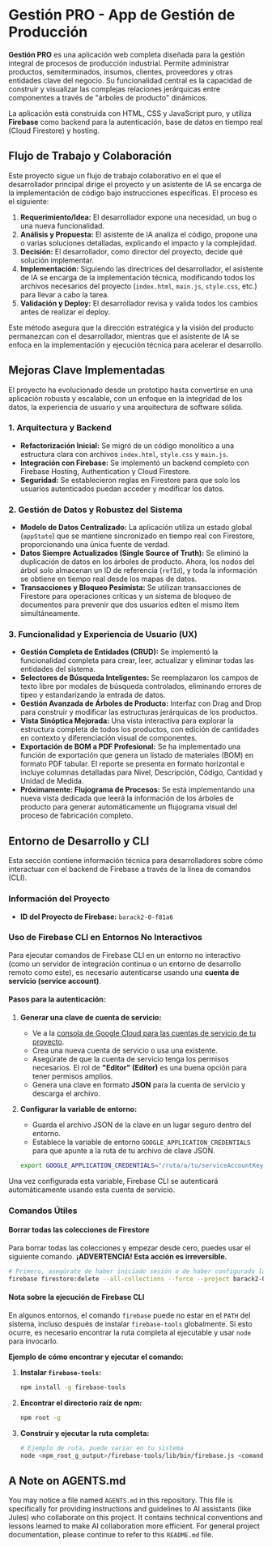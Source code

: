 # Gestión PRO - App de Gestión de Producción

**Gestión PRO** es una aplicación web completa diseñada para la gestión integral de procesos de producción industrial. Permite administrar productos, semiterminados, insumos, clientes, proveedores y otras entidades clave del negocio. Su funcionalidad central es la capacidad de construir y visualizar las complejas relaciones jerárquicas entre componentes a través de "árboles de producto" dinámicos.

La aplicación está construida con HTML, CSS y JavaScript puro, y utiliza **Firebase** como backend para la autenticación, base de datos en tiempo real (Cloud Firestore) y hosting.

## Flujo de Trabajo y Colaboración

Este proyecto sigue un flujo de trabajo colaborativo en el que el desarrollador principal dirige el proyecto y un asistente de IA se encarga de la implementación de código bajo instrucciones específicas. El proceso es el siguiente:

1.  **Requerimiento/Idea:** El desarrollador expone una necesidad, un bug o una nueva funcionalidad.
2.  **Análisis y Propuesta:** El asistente de IA analiza el código, propone una o varias soluciones detalladas, explicando el impacto y la complejidad.
3.  **Decisión:** El desarrollador, como director del proyecto, decide qué solución implementar.
4.  **Implementación:** Siguiendo las directrices del desarrollador, el asistente de IA se encarga de la implementación técnica, modificando todos los archivos necesarios del proyecto (`index.html`, `main.js`, `style.css`, etc.) para llevar a cabo la tarea.
5.  **Validación y Deploy:** El desarrollador revisa y valida todos los cambios antes de realizar el deploy.

Este método asegura que la dirección estratégica y la visión del producto permanezcan con el desarrollador, mientras que el asistente de IA se enfoca en la implementación y ejecución técnica para acelerar el desarrollo.

## Mejoras Clave Implementadas

El proyecto ha evolucionado desde un prototipo hasta convertirse en una aplicación robusta y escalable, con un enfoque en la integridad de los datos, la experiencia de usuario y una arquitectura de software sólida.

### 1. Arquitectura y Backend
- **Refactorización Inicial:** Se migró de un código monolítico a una estructura clara con archivos `index.html`, `style.css` y `main.js`.
- **Integración con Firebase:** Se implementó un backend completo con Firebase Hosting, Authentication y Cloud Firestore.
- **Seguridad:** Se establecieron reglas en Firestore para que solo los usuarios autenticados puedan acceder y modificar los datos.

### 2. Gestión de Datos y Robustez del Sistema
- **Modelo de Datos Centralizado:** La aplicación utiliza un estado global (`appState`) que se mantiene sincronizado en tiempo real con Firestore, proporcionando una única fuente de verdad.
- **Datos Siempre Actualizados (Single Source of Truth):** Se eliminó la duplicación de datos en los árboles de producto. Ahora, los nodos del árbol solo almacenan un ID de referencia (`refId`), y toda la información se obtiene en tiempo real desde los mapas de datos.
- **Transacciones y Bloqueo Pesimista:** Se utilizan transacciones de Firestore para operaciones críticas y un sistema de bloqueo de documentos para prevenir que dos usuarios editen el mismo ítem simultáneamente.

### 3. Funcionalidad y Experiencia de Usuario (UX)
- **Gestión Completa de Entidades (CRUD):** Se implementó la funcionalidad completa para crear, leer, actualizar y eliminar todas las entidades del sistema.
- **Selectores de Búsqueda Inteligentes:** Se reemplazaron los campos de texto libre por modales de búsqueda controlados, eliminando errores de tipeo y estandarizando la entrada de datos.
- **Gestión Avanzada de Árboles de Producto:** Interfaz con Drag and Drop para construir y modificar las estructuras jerárquicas de los productos.
- **Vista Sinóptica Mejorada:** Una vista interactiva para explorar la estructura completa de todos los productos, con edición de cantidades en contexto y diferenciación visual de componentes.
- **Exportación de BOM a PDF Profesional:** Se ha implementado una función de exportación que genera un listado de materiales (BOM) en formato PDF tabular. El reporte se presenta en formato horizontal e incluye columnas detalladas para Nivel, Descripción, Código, Cantidad y Unidad de Medida.
- **Próximamente: Flujograma de Procesos:** Se está implementando una nueva vista dedicada que leerá la información de los árboles de producto para generar automáticamente un flujograma visual del proceso de fabricación completo.

## Entorno de Desarrollo y CLI

Esta sección contiene información técnica para desarrolladores sobre cómo interactuar con el backend de Firebase a través de la línea de comandos (CLI).

### Información del Proyecto

- **ID del Proyecto de Firebase:** `barack2-0-f81a6`

### Uso de Firebase CLI en Entornos No Interactivos

Para ejecutar comandos de Firebase CLI en un entorno no interactivo (como un servidor de integración continua o un entorno de desarrollo remoto como este), es necesario autenticarse usando una **cuenta de servicio (service account)**.

#### Pasos para la autenticación:

1.  **Generar una clave de cuenta de servicio:**
    *   Ve a la [consola de Google Cloud para las cuentas de servicio de tu proyecto](https://console.cloud.google.com/iam-admin/serviceaccounts?project=barack2-0-f81a6).
    *   Crea una nueva cuenta de servicio o usa una existente.
    *   Asegúrate de que la cuenta de servicio tenga los permisos necesarios. El rol de **"Editor" (Editor)** es una buena opción para tener permisos amplios.
    *   Genera una clave en formato **JSON** para la cuenta de servicio y descarga el archivo.

2.  **Configurar la variable de entorno:**
    *   Guarda el archivo JSON de la clave en un lugar seguro dentro del entorno.
    *   Establece la variable de entorno `GOOGLE_APPLICATION_CREDENTIALS` para que apunte a la ruta de tu archivo de clave JSON.
      ```bash
      export GOOGLE_APPLICATION_CREDENTIALS="/ruta/a/tu/serviceAccountKey.json"
      ```

Una vez configurada esta variable, Firebase CLI se autenticará automáticamente usando esta cuenta de servicio.

### Comandos Útiles

#### Borrar todas las colecciones de Firestore

Para borrar todas las colecciones y empezar desde cero, puedes usar el siguiente comando. **¡ADVERTENCIA! Esta acción es irreversible.**

```bash
# Primero, asegúrate de haber iniciado sesión o de haber configurado la cuenta de servicio
firebase firestore:delete --all-collections --force --project barack2-0-f81a6
```

#### Nota sobre la ejecución de Firebase CLI

En algunos entornos, el comando `firebase` puede no estar en el `PATH` del sistema, incluso después de instalar `firebase-tools` globalmente. Si esto ocurre, es necesario encontrar la ruta completa al ejecutable y usar `node` para invocarlo.

**Ejemplo de cómo encontrar y ejecutar el comando:**
1.  **Instalar `firebase-tools`:**
    ```bash
    npm install -g firebase-tools
    ```
2.  **Encontrar el directorio raíz de npm:**
    ```bash
    npm root -g
    ```
3.  **Construir y ejecutar la ruta completa:**
    ```bash
    # Ejemplo de ruta, puede variar en tu sistema
    node <npm_root_g_output>/firebase-tools/lib/bin/firebase.js <comando>
    ```

## A Note on AGENTS.md

You may notice a file named `AGENTS.md` in this repository. This file is specifically for providing instructions and guidelines to AI assistants (like Jules) who collaborate on this project. It contains technical conventions and lessons learned to make AI collaboration more efficient. For general project documentation, please continue to refer to this `README.md` file.
